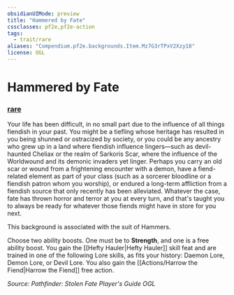 ```yaml
---
obsidianUIMode: preview
title: "Hammered by Fate"
cssclasses: pf2e,pf2e-action
tags:
  - trait/rare
aliases: "Compendium.pf2e.backgrounds.Item.Mz7G3rTPxV2Xzy18"
license: OGL
---
```

# Hammered by Fate

### [rare](rare "Rare Rarity Trait")






Your life has been difficult, in no small part due to the influence of all things fiendish in your past. You might be a tiefling whose heritage has resulted in you being shunned or ostracized by society, or you could be any ancestry who grew up in a land where fiendish influence lingers—such as devil-haunted Cheliax or the realm of Sarkoris Scar, where the influence of the Worldwound and its demonic invaders yet linger. Perhaps you carry an old scar or wound from a frightening encounter with a demon, have a fiend-related element as part of your class (such as a sorcerer bloodline or a fiendish patron whom you worship), or endured a long-term affliction from a fiendish source that only recently has been alleviated. Whatever the case, fate has thrown horror and terror at you at every turn, and that's taught you to always be ready for whatever those fiends might have in store for you next.

This background is associated with the suit of Hammers.

Choose two ability boosts. One must be to **Strength**, and one is a free ability boost. You gain the [[Hefty Hauler|Hefty Hauler]] skill feat and are trained in one of the following Lore skills, as fits your history: Daemon Lore, Demon Lore, or Devil Lore. You also gain the [[Actions/Harrow the Fiend|Harrow the Fiend]] free action.

*Source: Pathfinder: Stolen Fate Player's Guide*
*OGL*